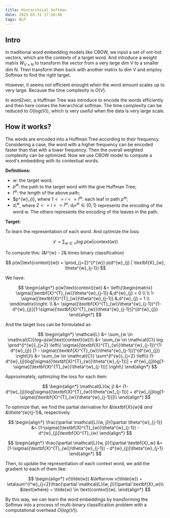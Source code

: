 ```yaml
---
title: Hierarchical Softmax
date: 2025-05-31 17:58:46
tags: NLP
---
```


## Intro

In traditional word embedding models like CBOW, we input a set of ont-hot vectors, which are the contexts of a target word. And introduce a weight matrix $W_{V \times N}$ to transform the vector from a very large dim V to a smaller dim N. Then transform them back with another matrix to dim V and employ Softmax to find the right target.

However, it seems not efficient enought when the word amount scales up to very large. Because the time complexity is $O(V)$.

In word2vec, a Huffman Tree was introduce to encode the words efficiently and then here comes the hierarchical softmax. The time complexity can be reduced to $O(log(V))$, which is very useful when the data is very large scale.

## How it works?

The words are encoded into a Huffman Tree according to their frequency. Considering a case, the word with a higher frequency can be encoded faster than that with a lower frequency. Then the overall weighted complexity can be optimized. Now we use CBOW model to compute a word's embedding with its contextual words.

**Definitions:**

- $w$: the target word;
- $p^{w}$: the path to the target word with the give Huffman Tree;
- $l^{w}$: the length of the above path;
- $p^{w}_{i}, where $1 <= i <= l^{w}$: each leaf in path $p^{w}$;
- $d^{w}_{i}$, where $2 <= i <= l^{w}$: $d^{w}_{l^{w}} \in \{0, 1\}$ represents the encoding of the word w. The others represents the encoding of the leaves in the path. 

**Target:**

To learn the representation of each word. And optimize the loss: 

$$
\mathcal{L} = \sum_{w \in \mathcal{C}} log~p(w|\text{context}(w))
$$
<b></b>

To compute this: (&l^{w} - 2& times binary classification)

$$
p(w|\text{context}(w)) = \prod_{j=2}^{l^{w}} p(d^{w}_{j} | \textbf{X}_{w}, \theta^{w}_{j-1})
$$
<b></b>

We have:

$$
\begin{align*}
p(w|\text{context}(w)) &= \left\{\begin{matrix}
\sigma({\textbf{X}^{T}_{w}}\theta^{w}_{j-1})  &,d^{w}_{j} = 0  \\
\\
1-\sigma({\textbf{X}^{T}_{w}}\theta^{w}_{j-1}) &,d^{w}_{j} = 1  \\
\end{matrix}\right. \\
&= \sigma({\textbf{X}^{T}_{w}}\theta^{w}_{j-1})^{1-d^{w}_{j}}[1-\sigma({\textbf{X}^{T}_{w}}\theta^{w}_{j-1})]^{d^{w}_{j}}
\end{align*}
$$
<b></b>

And the target loss can be formulated as:

$$
\begin{align*}
\mathcal{L} &= \sum_{w \in \mathcal{C}}log~p(w|\text{context}(w))\\
 &= \sum_{w \in \mathcal{C}} log \prod^{l^{w}}_{j=2} \left\{ \sigma({\textbf{X}^{T}_{w}}\theta^{w}_{j-1})^{1-d^{w}_{j}} [1 - \sigma({\textbf{X}^{T}_{w}}\theta^{w}_{j-1})]^{d^{w}_{j}} \right\}\\
 &= \sum_{w \in \mathcal{C}} \sum^{l^{w}}_{j=2} \left\{ (1-d^{w}_{j})log[\sigma({\textbf{X}^{T}_{w}}\theta^{w}_{j-1})] + d^{w}_{j}log[1-\sigma({\textbf{X}^{T}_{w}}\theta^{w}_{j-1})] \right\}
\end{align*}
$$
<b></b>

Approximately, optimizing the loss for each item:

$$
\begin{align*}
\mathcal{L}(w, j) &=  (1-d^{w}_{j})log[\sigma({\textbf{X}^{T}_{w}}\theta^{w}_{j-1})] + d^{w}_{j}log[1-\sigma({\textbf{X}^{T}_{w}}\theta^{w}_{j-1})]\\
\end{align*}
$$
<b></b>

To optimize that, we find the partial derivative for &\textbf{X}_{w}& and &\theta^{w}_{j-1}&, respectively.

$$
\begin{align*}
\frac{\partial \mathcal{L}(w, j)}{\partial \theta^{w}_{j-1}} &=  [1-\sigma({\textbf{X}^{T}_{w}}\theta^{w}_{j-1}) - d^{w}_{j}]\textbf{X}^{T}_{w}
\end{align*}
$$
<b></b>

$$
\begin{align*}
\frac{\partial \mathcal{L}(w, j)}{\partial \textbf{X}_w} &=  [1-\sigma({\textbf{X}^{T}_{w}}\theta^{w}_{j-1}) - d^{w}_{j}]\theta^{w}_{j-1}
\end{align*}
$$
<b></b>

Then, to update the representation of each context word, we add the gradient to each of them like:

$$
\begin{align*}
v(\tilde{w}) &\leftarrow v(\tilde{w}) + \eta\sum^{l^w}_{j=2}\frac{\partial \mathcal{L}(w, j)}{\partial \textbf{X}_w}\\
&\text{where} ~ \tilde{w} \in \text{context}(w).
\end{align*}
$$
<b></b>

By this way, we can learn the word embeddings by transforming the Softmax into a process of multi-binary classification problem with a computational overhead $O(log(V))$.